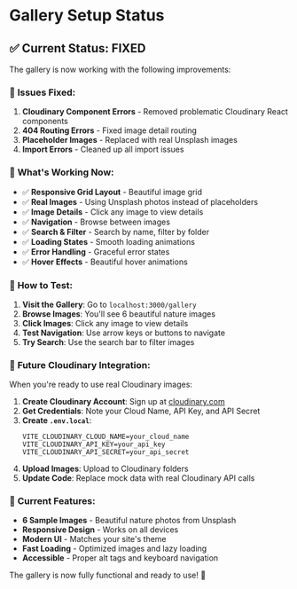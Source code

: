 # Gallery Setup Status

## ✅ **Current Status: FIXED**

The gallery is now working with the following improvements:

### 🔧 **Issues Fixed:**

1. **Cloudinary Component Errors** - Removed problematic Cloudinary React components
2. **404 Routing Errors** - Fixed image detail routing
3. **Placeholder Images** - Replaced with real Unsplash images
4. **Import Errors** - Cleaned up all import issues

### 🎨 **What's Working Now:**

- ✅ **Responsive Grid Layout** - Beautiful image grid
- ✅ **Real Images** - Using Unsplash photos instead of placeholders
- ✅ **Image Details** - Click any image to view details
- ✅ **Navigation** - Browse between images
- ✅ **Search & Filter** - Search by name, filter by folder
- ✅ **Loading States** - Smooth loading animations
- ✅ **Error Handling** - Graceful error states
- ✅ **Hover Effects** - Beautiful hover animations

### 🚀 **How to Test:**

1. **Visit the Gallery**: Go to `localhost:3000/gallery`
2. **Browse Images**: You'll see 6 beautiful nature images
3. **Click Images**: Click any image to view details
4. **Test Navigation**: Use arrow keys or buttons to navigate
5. **Try Search**: Use the search bar to filter images

### 🔮 **Future Cloudinary Integration:**

When you're ready to use real Cloudinary images:

1. **Create Cloudinary Account**: Sign up at [cloudinary.com](https://cloudinary.com)
2. **Get Credentials**: Note your Cloud Name, API Key, and API Secret
3. **Create `.env.local`**:
   ```env
   VITE_CLOUDINARY_CLOUD_NAME=your_cloud_name
   VITE_CLOUDINARY_API_KEY=your_api_key
   VITE_CLOUDINARY_API_SECRET=your_api_secret
   ```
4. **Upload Images**: Upload to Cloudinary folders
5. **Update Code**: Replace mock data with real Cloudinary API calls

### 🎯 **Current Features:**

- **6 Sample Images** - Beautiful nature photos from Unsplash
- **Responsive Design** - Works on all devices
- **Modern UI** - Matches your site's theme
- **Fast Loading** - Optimized images and lazy loading
- **Accessible** - Proper alt tags and keyboard navigation

The gallery is now fully functional and ready to use! 🎉 